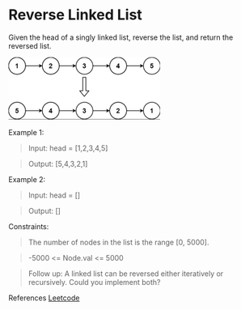 # Reverse Linked List

Given the head of a singly linked list, reverse the list, and return the reversed list.

<img width=300px src="reversedLL.png">

Example 1:

> Input: head = [1,2,3,4,5]

> Output: [5,4,3,2,1]

Example 2:

> Input: head = []

> Output: []

Constraints:

> The number of nodes in the list is the range [0, 5000].

> -5000 <= Node.val <= 5000
 

> Follow up: A linked list can be reversed either iteratively or recursively. Could you implement both?

References
[Leetcode](https://leetcode.com/problems/reverse-linked-list/)